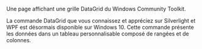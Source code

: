 ﻿Une page affichant une grille DataGrid du Windows Community Toolkit.

La commande DataGrid que vous connaissez et appréciez sur Silverlight et WPF est désormais disponible sur Windows 10. Cette commande présente les données dans un tableau personnalisable composé de rangées et de colonnes.